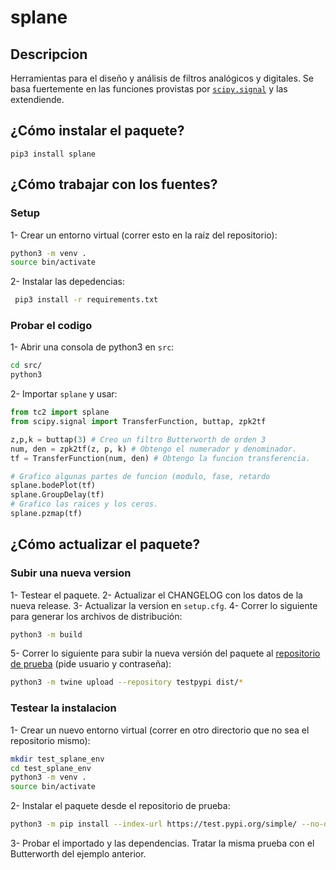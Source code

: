 # splane


## Descripcion

Herramientas para el diseño y análisis de filtros analógicos y digitales.
Se basa fuertemente en las funciones provistas por [`scipy.signal`](https://docs.scipy.org/doc/scipy/reference/signal.html)
y las extendiende.


## ¿Cómo instalar el paquete?

```
pip3 install splane
```

## ¿Cómo trabajar con los fuentes?

### Setup

1- Crear un entorno virtual (correr esto en la raíz del repositorio):

  ```sh
  python3 -m venv .
  source bin/activate
  ```

2- Instalar las depedencias:

  ```sh
   pip3 install -r requirements.txt
  ```

### Probar el codigo

1- Abrir una consola de python3 en `src`:

   ```sh
   cd src/
   python3
   ```

2- Importar `splane` y usar:

  ```python
  from tc2 import splane
  from scipy.signal import TransferFunction, buttap, zpk2tf

  z,p,k = buttap(3) # Creo un filtro Butterworth de orden 3
  num, den = zpk2tf(z, p, k) # Obtengo el numerador y denominador.
  tf = TransferFunction(num, den) # Obtengo la funcion transferencia.
  
  # Grafico algunas partes de funcion (modulo, fase, retardo
  splane.bodePlot(tf)
  splane.GroupDelay(tf)
  # Grafico las raices y los ceros.
  splane.pzmap(tf)
  ```

## ¿Cómo actualizar el paquete?

### Subir una nueva version

1- Testear el paquete.
2- Actualizar el CHANGELOG con los datos de la nueva release.
3- Actualizar la version en `setup.cfg`.
4- Correr lo siguiente para generar los archivos de distribución:

  ```sh
  python3 -m build
  ```

5- Correr lo siguiente para subir la nueva versión del paquete al [repositorio de prueba](https://test.pypi.org/) (pide usuario y contraseña):

  ```sh
  python3 -m twine upload --repository testpypi dist/*
  ```

### Testear la instalacion

1- Crear un nuevo entorno virtual (correr en otro directorio que no sea el repositorio mismo):

  ```sh
  mkdir test_splane_env
  cd test_splane_env
  python3 -m venv .
  source bin/activate
  ```

2- Instalar el paquete desde el repositorio de prueba:

  ```sh
  python3 -m pip install --index-url https://test.pypi.org/simple/ --no-deps splane-agalbachicar
  ```

3- Probar el importado y las dependencias. Tratar la misma prueba con el Butterworth del ejemplo anterior.

